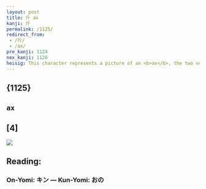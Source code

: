 ```yaml
---
layout: post
title: 斤 ax
kanji: 斤
permalink: /1125/
redirect_from:
 - /斤/
 - /ax/
pre_kanji: 1124
nex_kanji: 1126
heisig: This character represents a picture of an <b>ax</b>, the two vertical lines being the handle and the horizontal strokes of the blade. Note the writing order carefully.
---
```


## {1125}

## `ax`

## [4]

<div class="stroke"><img src="E696A4.png" /></div>

## Reading:

### On-Yomi: キン &mdash; Kun-Yomi: おの
